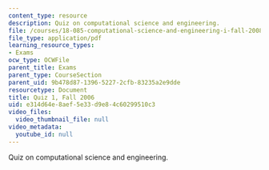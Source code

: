 ```yaml
---
content_type: resource
description: Quiz on computational science and engineering.
file: /courses/18-085-computational-science-and-engineering-i-fall-2008/e314d64e8aef5e33d9e84c60299510c3_quiz1_18085_f06.pdf
file_type: application/pdf
learning_resource_types:
- Exams
ocw_type: OCWFile
parent_title: Exams
parent_type: CourseSection
parent_uid: 9b478d87-1396-5227-2cfb-83235a2e9dde
resourcetype: Document
title: Quiz 1, Fall 2006
uid: e314d64e-8aef-5e33-d9e8-4c60299510c3
video_files:
  video_thumbnail_file: null
video_metadata:
  youtube_id: null
---
```

Quiz on computational science and engineering.

